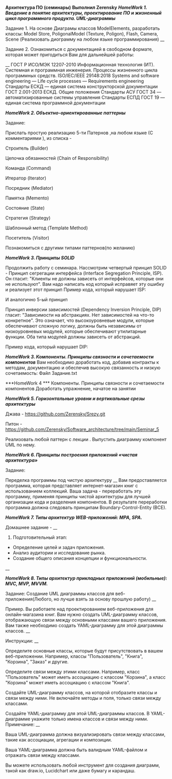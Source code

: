 **Архитектура ПО (семинары)**
**Выполнил Zerensky**
***HomeWork 1. Введение в понятие архитектуры, проектирование ПО и жизненный цикл программного продукта. UML-диаграммы***

Задание 1. На основе Диаграмы классов ModelElements, разработать классы: Model Store, PoligonalModel (Texture, Poligon), Flash, Camera, Scene (Реализовать диограмму на любом языке программирования)
__

Задание 2. Ознакомиться с документацией в свободном формате, которая может пригодиться Вам для дальнейшей работы:

__
ГОСТ Р ИСО/МЭК 12207-2010 Информационная технология (ИТ). Системная и программная инженерия. Процессы жизненного цикла программных средств.
ISO/IEC/IEEE 29148:2018 Systems and software engineering — Life cycle processes — Requirements engineering
Стандарты ЕСКД — единая система конструкторской документации
ГОСТ 2.001-2013 ЕСКД. Общие положения
Стандарты АСУ ГОСТ 34 — автоматизированные системы управления
Стандарты ЕСПД ГОСТ 19 — единая система программной документации


***HomeWork 2. Объектно-ориентированные паттерны***

Задание:

Прислать простую реализацию 5-ти Патернов ,на любом языке (С комментариями ), из списка -

Строитель (Builder)

Цепочка обязанностей (Chain of Responsibility)

Команда (Command)

Итератор (Iterator)

Посредник (Mediator)

Памятка (Memento)

Состояние (State)

Стратегия (Strategy)

Шаблонный метод (Template Method)

Посетитель (Visitor)

Познакомиться с другими типами паттернов(по желанию)


***HomeWork 3. Принципы SOLID***

Продолжить работу с семинара.
Hассмотрим четвертый принцип SOLID - Принцип сегрегации интерфейса (Interface Segregation Principle, ISP). Он гласит: "Клиенты не должны зависеть от интерфейсов, которые они не используют".
Вам надо написать код который исправяет эту ошибку и реализует этот принцип
Пример кода, который нарушает ISP:


И аналогично 5-ый принцип

Принцип инверсии зависимостей (Dependency Inversion Principle, DIP) гласит: "Зависимости на абстракциях. Нет зависимостей на что-то конкретное". Это означает, что высокоуровневые модули, которые обеспечивают сложную логику, должны быть независимы от низкоуровневых модулей, которые обеспечивают утилитарные функции. Оба типа модулей должны зависеть от абстракций.

Пример кода, который нарушает DIP:


***HomeWork 3. Компоненты. Принципы связности и сочетаемости компонентов***
Вам необходимо доработать код, добавив контракты к методам, документацию и обеспечив высокую связанность и низкую сочетаемость:
Файл Задание.txt


***HomeWork 4 ***
Компоненты. Принципы связности и сочетаемости компонентов
Доработать упражнение, начатое на занятии

***HomeWork 5. Горизонтальные уровни и вертикальные срезы архитектуры***

Джава - https://github.com/Zerensky/Srezy.git

Питон - https://github.com/Zerensky/Software_architecture/tree/main/Seminar_5

Реализовать любой паттерн с лекции . Выпустить диаграмму компонент UML по нему.

***HomeWork 6. Принципы построения приложений «чистая архитектура»***

Задание: 

Переделка программы под чистую архитектуру
__
Вам предоставляется программа, которая представляет интернет-магазин книг с использованием коллекций. Ваша задача - переработать эту программу, применяя принципы чистой архитектуры для лучшей организации кода и разделения компонентов. В результате переработки программа должна следовать принципам Boundary-Control-Entity (BCE).

***HomeWork 7. Типы архитектур WEB-приложений: MPA, SPA.***

Домашнее задание -
__
1. Подготовительный этап:
- Определение целей и задач приложения.
- Анализ аудитории и исследование рынка.
- Создание общего описания концепции и функциональности.

__

***HomeWork 8. Типы архитектур прикладных приложений (мобильные): MVC, MVP, MVVM.***

Задание: Создание UML диаграммы классов для веб-приложения(Любого, но лучше взять за основу прошлую работу)
__

Пример. Вы работаете над проектированием веб-приложения для онлайн-магазина книг. Вам нужно создать UML-диаграмму классов, отображающую связи между основными классами вашего приложения. 
Вам также необходимо создать YAML-диаграмму для этой диаграммы классов.
__

Инструкции:
__

Определите основные классы, которые будут присутствовать в вашем веб-приложении. Например, классы "Пользователь", "Книга", "Корзина", "Заказ" и другие.

Определите связи между этими классами. Например, класс "Пользователь" может иметь ассоциацию с классом "Корзина", а класс "Корзина" может иметь ассоциацию с классом "Книга".

Создайте UML-диаграмму классов, на которой отобразите классы и связи между ними. Не включайте методы и поля, только связи между классами.

Создайте YAML-диаграмму для этой UML-диаграммы классов. В YAML-диаграмме укажите только имена классов и связи между ними.
Примечание:
__

Ваша UML-диаграмма должна визуализировать связи между классами, такие как ассоциации, агрегации и композиции.

Ваша YAML-диаграмма должна быть валидным YAML-файлом и отражать связи между классами.

Вы можете использовать любой инструмент для создания диаграмм, такой как draw.io, Lucidchart или даже бумагу и карандаш.
